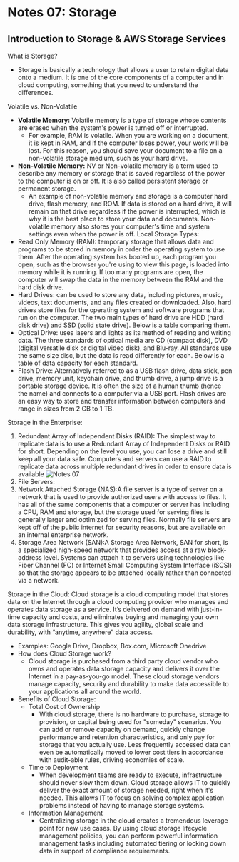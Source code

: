 # Notes 07: Storage
## Introduction to Storage & AWS Storage Services 

What is Storage?
* Storage is basically a technology that allows a user to retain digital data onto a medium. It is one of the core components of a computer and in cloud computing, something that you need to understand the differences.

Volatile vs. Non-Volatile
* **Volatile Memory:** Volatile memory is a type of storage whose contents are erased when the system's power is turned off or interrupted. 
  * For example, RAM is volatile. When you are working on a document, it is kept in RAM, and if the computer loses power, your work will be lost. For this reason, you should save your document to a file on a non-volatile storage medium, such as your hard drive.
* **Non-Volatile Memory:** NV or Non-volatile memory is a term used to describe any memory or storage that is saved regardless of the power to the computer is on or off. It is also called persistent storage or permanent storage. 
  * An example of non-volatile memory and storage is a computer hard drive, flash memory, and ROM. If data is stored on a hard drive, it will remain on that drive regardless if the power is interrupted, which is why it is the best place to store your data and documents. Non-volatile memory also stores your computer's time and system settings even when the power is off.
Local Storage Types:
* Read Only Memory (RAM): temporary storage that allows data and programs to be stored in memory in order the operating system to use them. After the operating system has booted up, each program you open, such as the browser you're using to view this page, is loaded into memory while it is running. If too many programs are open, the computer will swap the data in the memory between the RAM and the hard disk drive.
* Hard Drives: can be used to store any data, including pictures, music, videos, text documents, and any files created or downloaded. Also, hard drives store files for the operating system and software programs that run on the computer. The two main types of hard drive are HDD (hard disk drive) and SSD (solid state drive). Below is a table comparing them.
* Optical Drive: uses lasers and lights as its method of reading and writing data. The three standards of optical media are CD (compact disk), DVD (digital versatile disk or digital video disk), and Blu-ray. All standards use the same size disc, but the data is read differently for each. Below is a table of data capacity for each standard.
* Flash Drive: Alternatively referred to as a USB flash drive, data stick, pen drive, memory unit, keychain drive, and thumb drive, a jump drive is a portable storage device. It is often the size of a human thumb (hence the name) and connects to a computer via a USB port. Flash drives are an easy way to store and transfer information between computers and range in sizes from 2 GB to 1 TB.

Storage in the Enterprise:
1. Redundant Array of Independent Disks (RAID): The simplest way to replicate data is to use a Redundant Array of Independent Disks or RAID for short. Depending on the level you use, you can lose a drive and still keep all your data safe. Computers and servers can use a RAID to replicate data across multiple redundant drives in order to ensure data is available
    ![Notes 07](https://user-images.githubusercontent.com/90662294/142610268-ec4f4157-10a2-4635-a0cc-bb457bebc91e.png)
2. File Servers:
3. Network Attached Storage (NAS):A file server is a type of server on a network that is used to provide authorized users with access to files. It has all of the same components that a computer or server has including a CPU, RAM and storage, but the storage used for serving files is generally larger and optimized for serving files. Normally file servers are kept off of the public internet for security reasons, but are available on an internal enterprise network.
4. Storage Area Network (SAN):A Storage Area Network, SAN for short, is a specialized high-speed network that provides access at a raw block-address level. Systems can attach it to servers using technologies like Fiber Channel (FC) or Internet Small Computing System Interface (iSCSI) so that the storage appears to be attached locally rather than connected via a network.

Storage in the Cloud: Cloud storage is a cloud computing model that stores data on the Internet through a cloud computing provider who manages and operates data storage as a service. It’s delivered on demand with just-in-time capacity and costs, and eliminates buying and managing your own data storage infrastructure. This gives you agility, global scale and durability, with “anytime, anywhere” data access.
* Examples: Google Drive, Dropbox, Box.com, Microsoft Onedrive
* How does Cloud Storage work?
  * Cloud storage is purchased from a third party cloud vendor who owns and operates data storage capacity and delivers it over the Internet in a pay-as-you-go model. These cloud storage vendors manage capacity, security and durability to make data accessible to your applications all around the world.
* Benefits of Cloud Storage:
  * Total Cost of Ownership
    * With cloud storage, there is no hardware to purchase, storage to provision, or capital being used for "someday" scenarios. You can add or remove capacity on demand, quickly change performance and retention characteristics, and only pay for storage that you actually use. Less frequently accessed data can even be automatically moved to lower cost tiers in accordance with audit-able rules, driving economies of scale.
  * Time to Deployment
    * When development teams are ready to execute, infrastructure should never slow them down. Cloud storage allows IT to quickly deliver the exact amount of storage needed, right when it's needed. This allows IT to focus on solving complex application problems instead of having to manage storage systems.
  * Information Management
    * Centralizing storage in the cloud creates a tremendous leverage point for new use cases. By using cloud storage lifecycle management policies, you can perform powerful information management tasks including automated tiering or locking down data in support of compliance requirements.




